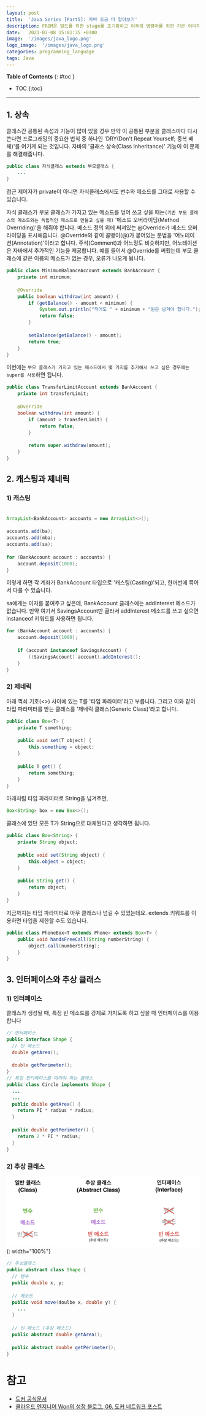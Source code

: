 ```yaml
---
layout: post
title:  'Java Series [Part5]: 자바 조금 더 알아보기'
description: FROM은 빌드를 위한 stage를 초기화하고 이후의 명령어를 위한 기본 이미지를 만듭니다.
date:   2021-07-08 15:01:35 +0300
image:  '/images/java_logo.png'
logo_image:  '/images/java_logo.png'
categories: programming_language
tags: Java
---
```


**Table of Contents**
{: #toc }
*  TOC
{:toc}

---


## 1. 상속  

클래스간 공통된 속성과 기능이 많이 있을 경우 만약 이 공통된 부분을 클래스마다 다시 쓴다면 프로그래밍의 중요한 법칙 중 하나인 'DRY(Don't Repeat Yourself; 중복 배체)'를 어기게 되는 것입니다. 자바의 '클래스 상속(Class Inheritance)' 기능이 이 문제를 해결해줍니다.  

```java
public class 자식클래스 extends 부모클래스 {
    ...
}
```

접근 제어자가 private이 아니면 자식클래스에서도 변수와 메소드를 그대로 사용할 수 있습니다.  

자식 클래스가 부모 클래스가 가지고 있는 메소드를 덮어 쓰고 싶을 때는`(기존 부모 클래스의 메소드와는 독립적인 메소드로 만들고 싶을 때)` '메소드 오버라이딩(Method Overriding)'을 해줘야 합니다. 메소드 정의 위에 써져있는 @Override가 메소드 오버라이딩을 표시해줍니다. @Override와 같이 골뱅이(@)가 붙어있는 문법을 '어노테이션(Annotation)'이라고 합니다. 주석(Comment)과 어느정도 비슷하지만, 어노테이션은 자바에서 추가적인 기능을 제공합니다. 예를 들어서 @Override를 써줬는데 부모 클래스에 같은 이름의 메소드가 없는 경우, 오류가 나오게 됩니다.  

```java
public class MinimumBalanceAccount extends BankAccount {
    private int minimum;

    @Override
    public boolean withdraw(int amount) {
        if (getBalance() - amount < minimum) {
            System.out.println("적어도 " + minimum + "원은 남겨야 합니다.");
            return false;
        }

        setBalance(getBalance() - amount);
        return true;
    }
}
```  

이번에는 `부모 클래스가 가지고 있는 메소드에서 몇 가지를 추가해서 쓰고 싶은 경우에는 super를 사용`하면 됩니다.

```java
public class TransferLimitAccount extends BankAccount {
    private int transferLimit;

    @Override
    boolean withdraw(int amount) {
        if (amount > transferLimit) {
            return false;
        }

        return super.withdraw(amount);
    }
}  
```


## 2. 캐스팅과 제네릭

### 1) 캐스팅  

```java

ArrayList<BankAccount> accounts = new ArrayList<>();

accounts.add(ba);
accounts.add(mba);
accounts.add(sa);

for (BankAccount account : accounts) {
    account.deposit(1000);
}
```  
이렇게 하면 각 계좌가 BankAccount 타입으로 '캐스팅(Casting)'되고, 한꺼번에 묶어서 다룰 수 있습니다.  

sa에게는 이자를 붙여주고 싶은데, BankAccount 클래스에는 addInterest 메소드가 없습니다. 만약 여기서 SavingsAccount만 골라서 addInterest 메소드를 쓰고 싶으면 instanceof 키워드를 사용하면 됩니다.  

```java
for (BankAccount account : accounts) {
    account.deposit(1000);

    if (account instanceof SavingsAccount) {
        ((SavingsAccount) account).addInterest();
    }
}
```

### 2) 제네릭  

아래 꺽쇠 기호(<>) 사이에 있는 T를 '타입 파라미터'라고 부릅니다. 그리고 이와 같이 타입 파라미터를 받는 클래스를 '제네릭 클래스(Generic Class)'라고 합니다.  

```java
public class Box<T> {
    private T something;

    public void set(T object) { 
        this.something = object;
    }

    public T get() {
        return something;
    }
}
```

아래처럼 타입 파라미터로 String을 넘겨주면,  

```java
Box<String> box = new Box<>();
```  

클래스에 있던 모든 T가 String으로 대체된다고 생각하면 됩니다.  

```java
public class Box<String> {
    private String object;

    public void set(String object) {
        this.object = object;
    }

    public String get() {
        return object;
    }
}
```

지금까지는 타입 파라미터로 아무 클래스나 넘길 수 있었는데요. extends 키워드를 이용하면 타입을 제한할 수도 있습니다.  

```java
public class PhoneBox<T extends Phone> extends Box<T> {
    public void handsFreeCall(String numberString) {
        object.call(numberString);
    }
}
```


## 3. 인터페이스와 추상 클래스

### 1) 인터페이스

클래스가 생성될 때, 특정 빈 메소드를 강제로 가지도록 하고 싶을 때 인터페이스를 이용합니다  

```java
// 인터페이스
public interface Shape {
  // 빈 메소드
  double getArea();

  double getPerimeter();
}
// 특정 인터페이스를 따라야 하는 클래스
public class Circle implements Shape {
  ...
  ...
  public double getArea() {
    return PI * radius * radius;
  }

  public double getPerimeter() {
    return 2 * PI * radius;
  }
}
```  

### 2) 추상 클래스  

![](/images/java_3.png){: width="100%"}  

```java
// 추상클래스
public abstract class Shape {
  // 변수
  public double x, y;

  // 메소드
  public void move(doulbe x, double y) {
    ...
  }

  // 빈 메소드 (추상 메소드)
  public abstract double getArea();

  public abstract double getPerimeter();
}

```


# 참고
- [도커 공식문서](https://docs.docker.com/network/)
- [클라우드 엔지니어 Won의 성장 블로그, 06. 도커 네트워크 포스트](https://captcha.tistory.com/70)